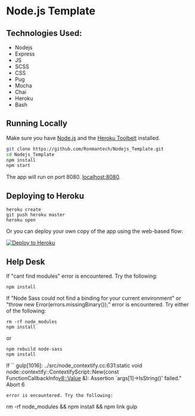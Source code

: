 # Node.js Template

## Technologies Used:
* Nodejs
* Express
* JS
* SCSS
* CSS
* Pug
* Mocha
* Chai
* Heroku
* Bash

## Running Locally

Make sure you have [Node.js](http://nodejs.org/) and the [Heroku Toolbelt](https://toolbelt.heroku.com/) installed.

```sh
git clone https://github.com/Ronmantech/Nodejs_Template.git
cd Nodejs_Template 
npm install
npm start
```

The app will run on port 8080. [localhost:8080](http://localhost:8080/).

## Deploying to Heroku

```
heroku create
git push heroku master
heroku open
```

Or you can deploy your own copy of the app using the web-based flow:

[![Deploy to Heroku](https://www.herokucdn.com/deploy/button.png)](https://heroku.com/deploy)

## Help Desk 

If "cant find modules" error is encountered. Try the following: 
```
npm install
```

If "Node Sass could not find a binding for your current environment" or "throw new Error(errors.missingBinary());" error is encountered. Try either of the following:  
```
rm -rf node_modules
npm install 
```
or 
```
npm rebuild node-sass
npm install
```

If
``
gulp[1016]: ../src/node_contextify.cc:631:static void node::contextify::ContextifyScript::New(const FunctionCallbackInfo<v8::Value> &): Assertion `args[1]->IsString()' failed."
Abort 6
```
error is encountered. Try the following:
```
rm -rf node_modules && npm install && npm link gulp 
```
